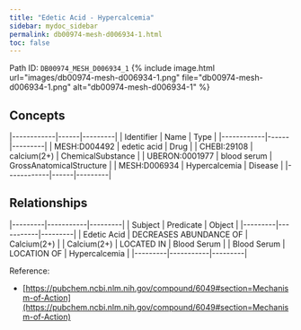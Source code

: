 ```yaml
---
title: "Edetic Acid - Hypercalcemia"
sidebar: mydoc_sidebar
permalink: db00974-mesh-d006934-1.html
toc: false 
---
```



Path ID: `DB00974_MESH_D006934_1`
{% include image.html url="images/db00974-mesh-d006934-1.png" file="db00974-mesh-d006934-1.png" alt="db00974-mesh-d006934-1" %}

## Concepts

|------------|------|---------|
| Identifier | Name | Type    |
|------------|------|---------|
| MESH:D004492 | edetic acid | Drug |
| CHEBI:29108 | calcium(2+) | ChemicalSubstance |
| UBERON:0001977 | blood serum | GrossAnatomicalStructure |
| MESH:D006934 | Hypercalcemia | Disease |
|------------|------|---------|

## Relationships

|---------|-----------|---------|
| Subject | Predicate | Object  |
|---------|-----------|---------|
| Edetic Acid | DECREASES ABUNDANCE OF | Calcium(2+) |
| Calcium(2+) | LOCATED IN | Blood Serum |
| Blood Serum | LOCATION OF | Hypercalcemia |
|---------|-----------|---------|

Reference: 
  - [https://pubchem.ncbi.nlm.nih.gov/compound/6049#section=Mechanism-of-Action](https://pubchem.ncbi.nlm.nih.gov/compound/6049#section=Mechanism-of-Action)
